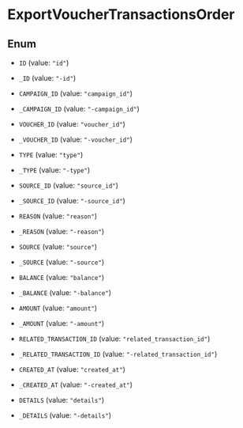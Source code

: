 

# ExportVoucherTransactionsOrder

## Enum


* `ID` (value: `"id"`)

* `_ID` (value: `"-id"`)

* `CAMPAIGN_ID` (value: `"campaign_id"`)

* `_CAMPAIGN_ID` (value: `"-campaign_id"`)

* `VOUCHER_ID` (value: `"voucher_id"`)

* `_VOUCHER_ID` (value: `"-voucher_id"`)

* `TYPE` (value: `"type"`)

* `_TYPE` (value: `"-type"`)

* `SOURCE_ID` (value: `"source_id"`)

* `_SOURCE_ID` (value: `"-source_id"`)

* `REASON` (value: `"reason"`)

* `_REASON` (value: `"-reason"`)

* `SOURCE` (value: `"source"`)

* `_SOURCE` (value: `"-source"`)

* `BALANCE` (value: `"balance"`)

* `_BALANCE` (value: `"-balance"`)

* `AMOUNT` (value: `"amount"`)

* `_AMOUNT` (value: `"-amount"`)

* `RELATED_TRANSACTION_ID` (value: `"related_transaction_id"`)

* `_RELATED_TRANSACTION_ID` (value: `"-related_transaction_id"`)

* `CREATED_AT` (value: `"created_at"`)

* `_CREATED_AT` (value: `"-created_at"`)

* `DETAILS` (value: `"details"`)

* `_DETAILS` (value: `"-details"`)




